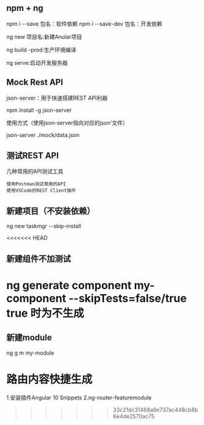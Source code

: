 ## npm + ng
 
 npm i --save 包名：软件依赖 npm i --save-dev 包名：开发依赖

 ng new 项目名:新建Anular项目

 ng build -prod:生产环境编译

 ng serve:启动开发服务器


 ## Mock Rest API

 json-server：用于快速搭建REST API利器

 npm install -g json-server

 使用方式（使用json-server指向对应的json'文件）

 json-server ./mock/data.json 

## 测试REST API

几种常用的API测试工具

    使用Postman测试常用的API
    使用VSCode的REST Client插件

## 新建项目（不安装依赖）

ng new taskmgr --skip-install

<<<<<<< HEAD
## 新建组件不加测试

ng generate component my-component --skipTests=false/true  true 时为不生成 
=======
## 新建module 
 ng g m my-module

 # 路由内容快捷生成
 
 1.安装插件Angular 10 Snippets
 2.ng-router-featuremodule

 
>>>>>>> 33c21dc31468a9e737ac448cb8b6e4de2570ac75
